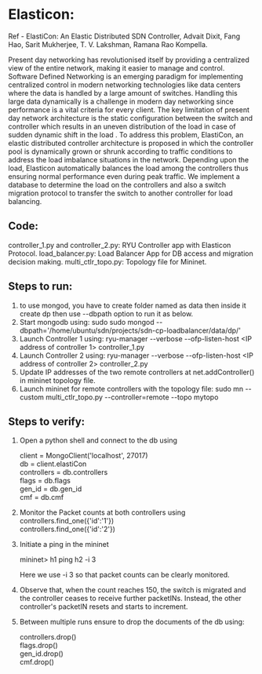 # Elasticon:

Ref - ElastiCon: An Elastic Distributed SDN Controller, Advait Dixit, Fang Hao, Sarit Mukherjee, T. V. Lakshman, Ramana Rao Kompella.

Present day networking has revolutionised itself by
providing a centralized view of the entire network, making it
easier to manage and control. Software Defined Networking is
an emerging paradigm for implementing centralized control in
modern networking technologies like data centers where the data
is handled by a large amount of switches. Handling this large
data dynamically is a challenge in modern day networking since
performance is a vital criteria for every client. The key limitation
of present day network architecture is the static configuration
between the switch and controller which results in an uneven
distribution of the load in case of sudden dynamic shift in the
load .
To address this problem, ElastiCon, an elastic distributed
controller architecture is proposed in which the controller pool is
dynamically grown or shrunk according to traffic conditions to
address the load imbalance situations in the network. Depending
upon the load, Elasticon automatically balances the load among
the controllers thus ensuring normal performance even during
peak traffic. We implement a database to determine the load on
the controllers and also a switch migration protocol to transfer
the switch to another controller for load balancing.


Code:
-------------------------------------------------
controller_1.py and controller_2.py: RYU Controller app with Elasticon Protocol.
load_balancer.py: Load Balancer App for DB access and migration decision making.
multi_ctlr_topo.py: Topology file for Mininet.


Steps to run:
--------------------------------------------------
1) to use mongod, you have to create folder named as data then inside it create dp then use --dbpath option to run it as below.
2) Start mongodb using: sudo sudo mongod --dbpath='/home/ubuntu/sdn/projects/sdn-cp-loadbalancer/data/dp/'
3) Launch Controller 1 using:
ryu-manager --verbose --ofp-listen-host <IP address of controller 1> controller_1.py
3) Launch Controller 2 using:
ryu-manager --verbose --ofp-listen-host <IP address of controller 2> controller_2.py
4) Update IP addresses of the two remote controllers at net.addController() in mininet topology file.
5) Launch mininet for remote controllers with the topology file:
sudo mn --custom multi_ctlr_topo.py --controller=remote --topo mytopo


Steps to verify:
---------------------------------------------------
1) Open a python shell and connect to the db using
   
   client = MongoClient('localhost', 27017)      
   db = client.elastiCon     
   controllers = db.controllers   
   flags = db.flags  
   gen_id = db.gen_id  
   cmf = db.cmf   

2) Monitor the Packet counts at both controllers using
   controllers.find_one({'id':'1'})  
   controllers.find_one({'id':'2'})   

3) Initiate a ping in the mininet
   
   mininet> h1 ping h2 -i 3   
   
   Here we use -i 3 so that packet counts can be clearly monitored.

4) Observe that, when the count reaches 150, the switch is migrated and the controller ceases to receive further packetINs. Instead, the other controller's packetIN resets and starts to increment.

5) Between multiple runs ensure to drop the documents of the db using:

   controllers.drop()  
   flags.drop()   
   gen_id.drop()  
   cmf.drop()    





